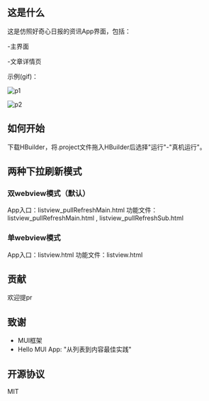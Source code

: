## 这是什么

这是仿照好奇心日报的资讯App界面，包括：

-主界面

-文章详情页

示例(gif)：

![p1](http://i4.piimg.com/1949/f29ac3bf983bcbae.gif)

![p2](http://i4.piimg.com/1949/0d2ee58d8bff2f3e.gif)

## 如何开始

下载HBuilder，将.project文件拖入HBuilder后选择"运行"-"真机运行"。

## 两种下拉刷新模式

### 双webview模式（默认）
App入口：listview_pullRefreshMain.html
功能文件：listview_pullRefreshMain.html , listview_pullRefreshSub.html

### 单webview模式
App入口：listview.html
功能文件：listview.html

## 贡献

欢迎提pr

## 致谢

- MUI框架
- Hello MUI App: "从列表到内容最佳实践"

## 开源协议

MIT
